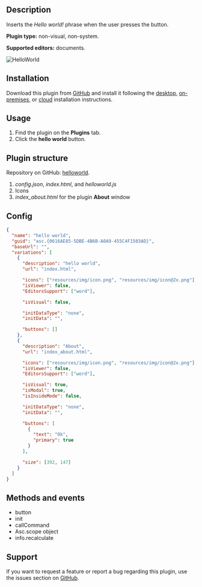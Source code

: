 ## Description

Inserts the *Hello world!* phrase when the user presses the button.

**Plugin type:** non-visual, non-system.

**Supported editors:** documents.

![HelloWorld](/assets/images/plugins/gifs/hello-world.gif)

## Installation

Download this plugin from [GitHub](https://github.com/ONLYOFFICE/sdkjs-plugins/tree/master/helloworld) and install it following the [desktop](../installing/onlyoffice-desktop-editors.md), [on-premises](../installing/onlyoffice-docs-on-premises.md), or [cloud](../installing/onlyoffice-cloud.md) installation instructions.

## Usage

1. Find the plugin on the **Plugins** tab.
2. Click the **hello world** button.

## Plugin structure

Repository on GitHub: [helloworld](https://github.com/ONLYOFFICE/sdkjs-plugins/tree/master/helloworld).

1. *config.json*, *index.html*, and *helloworld.js*
2. Icons
3. *index\_about.html* for the plugin **About** window

## Config

``` json
{
  "name": "hello world",
  "guid": "asc.{0616AE85-5DBE-4B6B-A0A9-455C4F1503AD}",
  "baseUrl": "",
  "variations": [
    {
      "description": "hello world",
      "url": "index.html",

      "icons": ["resources/img/icon.png", "resources/img/icon@2x.png"],
      "isViewer": false,
      "EditorsSupport": ["word"],

      "isVisual": false,

      "initDataType": "none",
      "initData": "",

      "buttons": []
    },
    {
      "description": "About",
      "url": "index_about.html",

      "icons": ["resources/img/icon.png", "resources/img/icon@2x.png"],
      "isViewer": false,
      "EditorsSupport": ["word"],

      "isVisual": true,
      "isModal": true,
      "isInsideMode": false,

      "initDataType": "none",
      "initData": "",

      "buttons": [
        {
          "text": "Ok",
          "primary": true
        }
      ],

      "size": [392, 147]
    }
  ]
}
```

## Methods and events

- button
- init
- callCommand
- Asc.scope object
- info.recalculate

## Support

If you want to request a feature or report a bug regarding this plugin, use the issues section on [GitHub](https://github.com/ONLYOFFICE/sdkjs-plugins/issues).
